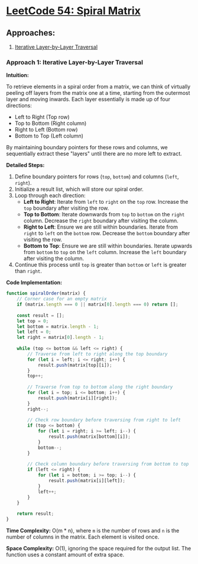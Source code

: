 # [LeetCode 54: Spiral Matrix](https://leetcode.com/problems/spiral-matrix/)

## Approaches:
1. [Iterative Layer-by-Layer Traversal](#approach-1-iterative-layer-by-layer-traversal)

### Approach 1: Iterative Layer-by-Layer Traversal

**Intuition:**

To retrieve elements in a spiral order from a matrix, we can think of virtually peeling off layers from the matrix one at a time, starting from the outermost layer and moving inwards. Each layer essentially is made up of four directions:
- Left to Right (Top row)
- Top to Bottom (Right column)
- Right to Left (Bottom row)
- Bottom to Top (Left column)

By maintaining boundary pointers for these rows and columns, we sequentially extract these "layers" until there are no more left to extract.

**Detailed Steps:**

1. Define boundary pointers for rows (`top`, `bottom`) and columns (`left`, `right`).
2. Initialize a result list, which will store our spiral order.
3. Loop through each direction:
   - **Left to Right**: Iterate from `left` to `right` on the `top` row. Increase the `top` boundary after visiting the row.
   - **Top to Bottom**: Iterate downwards from `top` to `bottom` on the `right` column. Decrease the `right` boundary after visiting the column.
   - **Right to Left**: Ensure we are still within boundaries. Iterate from `right` to `left` on the `bottom` row. Decrease the `bottom` boundary after visiting the row.
   - **Bottom to Top**: Ensure we are still within boundaries. Iterate upwards from `bottom` to `top` on the `left` column. Increase the `left` boundary after visiting the column.
4. Continue this process until `top` is greater than `bottom` or `left` is greater than `right`.

**Code Implementation:**

```javascript
function spiralOrder(matrix) {
    // Corner case for an empty matrix
    if (matrix.length === 0 || matrix[0].length === 0) return [];
    
    const result = [];
    let top = 0;
    let bottom = matrix.length - 1;
    let left = 0;
    let right = matrix[0].length - 1;
    
    while (top <= bottom && left <= right) {
        // Traverse from left to right along the top boundary
        for (let i = left; i <= right; i++) {
            result.push(matrix[top][i]);
        }
        top++;
        
        // Traverse from top to bottom along the right boundary
        for (let i = top; i <= bottom; i++) {
            result.push(matrix[i][right]);
        }
        right--;
        
        // Check row boundary before traversing from right to left
        if (top <= bottom) {
            for (let i = right; i >= left; i--) {
                result.push(matrix[bottom][i]);
            }
            bottom--;
        }
        
        // Check column boundary before traversing from bottom to top
        if (left <= right) {
            for (let i = bottom; i >= top; i--) {
                result.push(matrix[i][left]);
            }
            left++;
        }
    }
    
    return result;
}
```

**Time Complexity:** O(m * n), where `m` is the number of rows and `n` is the number of columns in the matrix. Each element is visited once.

**Space Complexity:** O(1), ignoring the space required for the output list. The function uses a constant amount of extra space.

